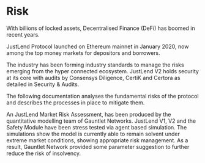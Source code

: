 # Risk

With billions of locked assets, Decentralised Finance (DeFi) has boomed in recent years.

JustLend Protocol  launched on Ethereum mainnet in January 2020, now among the top money markets for depositors and borrowers.

The industry has been forming industry standards to manage the risks emerging from the hyper connected ecosystem. JustLend V2 holds security at its core with audits by Consensys Diligence, CertiK and Certora as detailed in Security & Audits.

The following documentation analyses the fundamental risks of the protocol and describes the processes in place to mitigate them.

An JustLend Market Risk Assessment,  has been produced by the quantitative modelling team of Gauntlet Networks. JustLend V1, V2 and the Safety Module have been stress tested via agent based simulation. The simulations show the model is currently able to remain solvent under extreme market conditions, showing appropriate risk management. As a result, Gauntlet Network provided some parameter suggestion to further reduce the risk of insolvency.
